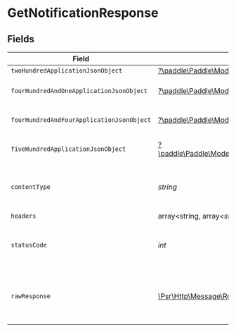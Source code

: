 # GetNotificationResponse


## Fields

| Field                                                                                                                                                                   | Type                                                                                                                                                                    | Required                                                                                                                                                                | Description                                                                                                                                                             |
| ----------------------------------------------------------------------------------------------------------------------------------------------------------------------- | ----------------------------------------------------------------------------------------------------------------------------------------------------------------------- | ----------------------------------------------------------------------------------------------------------------------------------------------------------------------- | ----------------------------------------------------------------------------------------------------------------------------------------------------------------------- |
| `twoHundredApplicationJsonObject`                                                                                                                                       | [?\paddle\Paddle\Models\Operations\GetNotificationResponseBody](../../Models/Operations/GetNotificationResponseBody.md)                                                 | :heavy_minus_sign:                                                                                                                                                      | OK                                                                                                                                                                      |
| `fourHundredAndOneApplicationJsonObject`                                                                                                                                | [?\paddle\Paddle\Models\Operations\GetNotificationNotificationsResponseBody](../../Models/Operations/GetNotificationNotificationsResponseBody.md)                       | :heavy_minus_sign:                                                                                                                                                      | General error response                                                                                                                                                  |
| `fourHundredAndFourApplicationJsonObject`                                                                                                                               | [?\paddle\Paddle\Models\Operations\GetNotificationNotificationsResponseResponseBody](../../Models/Operations/GetNotificationNotificationsResponseResponseBody.md)       | :heavy_minus_sign:                                                                                                                                                      | General error response                                                                                                                                                  |
| `fiveHundredApplicationJsonObject`                                                                                                                                      | [?\paddle\Paddle\Models\Operations\GetNotificationNotificationsResponse500ResponseBody](../../Models/Operations/GetNotificationNotificationsResponse500ResponseBody.md) | :heavy_minus_sign:                                                                                                                                                      | General error response                                                                                                                                                  |
| `contentType`                                                                                                                                                           | *string*                                                                                                                                                                | :heavy_check_mark:                                                                                                                                                      | HTTP response content type for this operation                                                                                                                           |
| `headers`                                                                                                                                                               | array<string, array<*string*>>                                                                                                                                          | :heavy_minus_sign:                                                                                                                                                      | N/A                                                                                                                                                                     |
| `statusCode`                                                                                                                                                            | *int*                                                                                                                                                                   | :heavy_check_mark:                                                                                                                                                      | HTTP response status code for this operation                                                                                                                            |
| `rawResponse`                                                                                                                                                           | [\Psr\Http\Message\ResponseInterface](https://www.php-fig.org/psr/psr-7/#33-psrhttpmessageresponseinterface)                                                            | :heavy_minus_sign:                                                                                                                                                      | Raw HTTP response; suitable for custom response parsing                                                                                                                 |